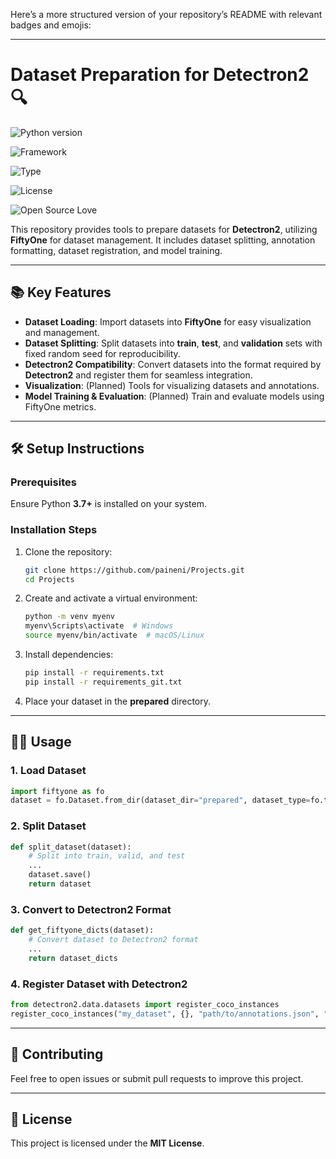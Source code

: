Here’s a more structured version of your repository’s README with relevant badges and emojis:

---

# Dataset Preparation for Detectron2 🔍

![Python version](https://img.shields.io/badge/Python%20version-3.7+-light)

![Framework](https://img.shields.io/badge/Framework-Detectron2-blue)

![Type](https://img.shields.io/badge/Type-Object%20Detection-green)

![License](https://img.shields.io/badge/License-MIT-green)

![Open Source Love](https://img.shields.io/badge/%E2%9D%A4%EF%B8%8F-Open%20Source-pink)

This repository provides tools to prepare datasets for **Detectron2**, utilizing **FiftyOne** for dataset management. It includes dataset splitting, annotation formatting, dataset registration, and model training.

---

## 📚 Key Features

- **Dataset Loading**: Import datasets into **FiftyOne** for easy visualization and management.
- **Dataset Splitting**: Split datasets into **train**, **test**, and **validation** sets with fixed random seed for reproducibility.
- **Detectron2 Compatibility**: Convert datasets into the format required by **Detectron2** and register them for seamless integration.
- **Visualization**: (Planned) Tools for visualizing datasets and annotations.
- **Model Training & Evaluation**: (Planned) Train and evaluate models using FiftyOne metrics.

---

## 🛠️ Setup Instructions

### Prerequisites

Ensure Python **3.7+** is installed on your system.

### Installation Steps

1. Clone the repository:

   ```bash
   git clone https://github.com/paineni/Projects.git
   cd Projects
   ```

2. Create and activate a virtual environment:

   ```bash
   python -m venv myenv
   myenv\Scripts\activate  # Windows
   source myenv/bin/activate  # macOS/Linux
   ```

3. Install dependencies:

   ```bash
   pip install -r requirements.txt
   pip install -r requirements_git.txt
   ```

4. Place your dataset in the **prepared** directory.

---

## 🧑‍💻 Usage

### 1. Load Dataset

```python
import fiftyone as fo
dataset = fo.Dataset.from_dir(dataset_dir="prepared", dataset_type=fo.types.FiftyOneDataset)
```

### 2. Split Dataset

```python
def split_dataset(dataset):
    # Split into train, valid, and test
    ...
    dataset.save()
    return dataset
```

### 3. Convert to Detectron2 Format

```python
def get_fiftyone_dicts(dataset):
    # Convert dataset to Detectron2 format
    ...
    return dataset_dicts
```

### 4. Register Dataset with Detectron2

```python
from detectron2.data.datasets import register_coco_instances
register_coco_instances("my_dataset", {}, "path/to/annotations.json", "path/to/images")
```

---

## 🤝 Contributing

Feel free to open issues or submit pull requests to improve this project.

---

## 📜 License

This project is licensed under the **MIT License**.

